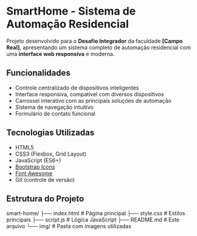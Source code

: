 # SmartHome - Sistema de Automação Residencial

Projeto desenvolvido para o **Desafio Integrador** da faculdade **[Campo Real]**, apresentando um sistema completo de automação residencial com uma **interface web responsiva** e moderna.

## Funcionalidades

- Controle centralizado de dispositivos inteligentes  
- Interface responsiva, compatível com diversos dispositivos  
- Carrossel interativo com as principais soluções de automação  
- Sistema de navegação intuitivo  
- Formulário de contato funcional  

## Tecnologias Utilizadas

- HTML5  
- CSS3 (Flexbox, Grid Layout)  
- JavaScript (ES6+)  
- [Bootstrap Icons](https://icons.getbootstrap.com/)  
- [Font Awesome](https://fontawesome.com/)  
- Git (controle de versão)

## Estrutura do Projeto

smart-home/
├── index.html # Página principal
├── style.css # Estilos principais
├── script.js # Lógica JavaScript
├── README.md # Este arquivo
└── img/ # Pasta com imagens utilizadas